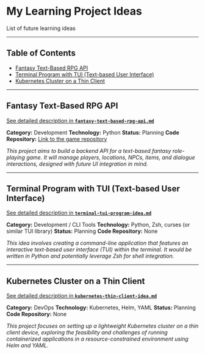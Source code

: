 # My Learning Project Ideas

List of future learning ideas

---

## Table of Contents

* [Fantasy Text-Based RPG API](#fantasy-text-based-rpg-api)
* [Terminal Program with TUI (Text-based User Interface)](#terminal-program-with-tui-text-based-user-interface)
* [Kubernetes Cluster on a Thin Client](#kubernetes-cluster-on-a-thin-client)

---

## Fantasy Text-Based RPG API

[See detailed description in **`fantasy-text-based-rpg-api.md`**](fantasy-text-based-rpg-api.md)

**Category:** Development
**Technology:** Python
**Status:** Planning
**Code Repository:** [Link to the game repository](https://github.com/TwojaNazwa/fantasy-rpg-api)

*This project aims to build a backend API for a text-based fantasy role-playing game. It will manage players, locations, NPCs, items, and dialogue interactions, designed with future UI integration in mind.*

---

## Terminal Program with TUI (Text-based User Interface)

[See detailed description in **`terminal-tui-program-idea.md`**](terminal-tui-program-idea.md)

**Category:** Development / CLI Tools
**Technology:** Python, Zsh, curses (or similar TUI library)
**Status:** Planning
**Code Repository:** None

*This idea involves creating a command-line application that features an interactive text-based user interface (TUI) within the terminal. It would be written in Python and potentially leverage Zsh for shell integration.*

---

## Kubernetes Cluster on a Thin Client

[See detailed description in **`kubernetes-thin-client-idea.md`**](kubernetes-thin-client-idea.md)

**Category:** DevOps
**Technology:** Kubernetes, Helm, YAML
**Status:** Planning
**Code Repository:** None

*This project focuses on setting up a lightweight Kubernetes cluster on a thin client device, exploring the feasibility and challenges of running containerized applications in a resource-constrained environment using Helm and YAML.*

